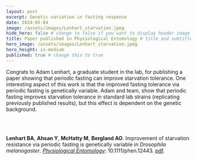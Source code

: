 ```yaml
---
layout: post
excerpt: Genetic variation in fasting response
date: 2024-05-04
image: /assets/images/Lenhart_starvation.jpeg
hide_hero: false # change to false if you want to display header image
title: Paper published in Physiological Entomology # title and subtitle only display on hero
hero_image: /assets/images/Lenhart_starvation.jpeg
hero_height: is-medium
published: true # change this to true
---
```


Congrats to Adam Lenhart, a graduate student in the lab, for publishing a paper showing that periodic fasting can improve starvation tolerance. One interesting aspect of this work is that the improved fasting tolerance via periodic fasting is genetically variable. Adam and team, show that periodic fasting improves starvation tolerance in standard lab strains (replicating previously published results), but this effect is dependent on the genetic background.


<br><br>

**Lenhart BA**, **Ahsan Y**, **McHatty M**, **Bergland AO**. Improvement of starvation resistance via periodic fasting is genetically variable in <i>Drosophila melanogaster</i>. [_Physiological Entomology_](https://doi.org/10.1111/phen.12443): 10.1111/phen.12443. [pdf](/assets/pdfs/Lenhart_etal_2024.pdf).

<br><br>
